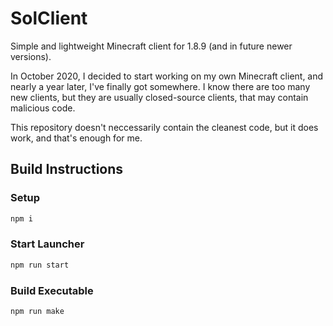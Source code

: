 # SolClient
Simple and lightweight Minecraft client for 1.8.9 (and in future newer versions).

In October 2020, I decided to start working on my own Minecraft client, and nearly a year later, I've finally got somewhere.
I know there are too many new clients, but they are usually closed-source clients, that may contain malicious code.

This repository doesn't neccessarily contain the cleanest code, but it does work, and that's enough for me.

## Build Instructions

### Setup
```sh
npm i
```

### Start Launcher
```sh
npm run start
```

### Build Executable
```sh
npm run make
```
